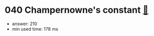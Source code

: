 040 Champernowne's constant [:link:](http://projecteuler.net/problem=40)  
========================

- answer: 210 
- min used time: 178 ms

